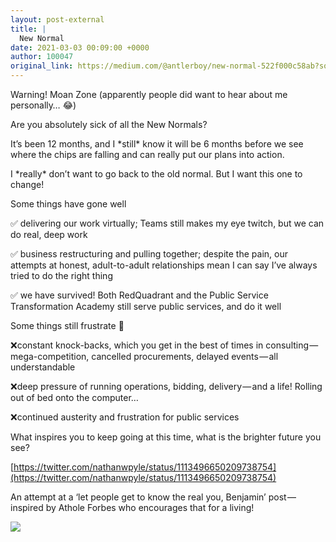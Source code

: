 ```yaml
---
layout: post-external
title: |
  New Normal
date: 2021-03-03 00:09:00 +0000
author: 100047
original_link: https://medium.com/@antlerboy/new-normal-522f000c58ab?source=rss-97852f5a56ae------2
---
```


Warning! Moan Zone (apparently people did want to hear about me personally… 😂)

Are you absolutely sick of all the New Normals?

It’s been 12 months, and I \*still\* know it will be 6 months before we see where the chips are falling and can really put our plans into action.

I \*really\* don’t want to go back to the old normal. But I want this one to change!

Some things have gone well

✅ delivering our work virtually; Teams still makes my eye twitch, but we can do real, deep work

✅ business restructuring and pulling together; despite the pain, our attempts at honest, adult-to-adult relationships mean I can say I’ve always tried to do the right thing

✅ we have survived! Both RedQuadrant and the Public Service Transformation Academy still serve public services, and do it well

Some things still frustrate 🙇

❌constant knock-backs, which you get in the best of times in consulting — mega-competition, cancelled procurements, delayed events — all understandable

❌deep pressure of running operations, bidding, delivery — and a life! Rolling out of bed onto the computer…

❌continued austerity and frustration for public services

What inspires you to keep going at this time, what is the brighter future you see?

[https://twitter.com/nathanwpyle/status/1113496650209738754](https://twitter.com/nathanwpyle/status/1113496650209738754)

An attempt at a ‘let people get to know the real you, Benjamin’ post — inspired by Athole Forbes who encourages that for a living!

 ![](https://medium.com/_/stat?event=post.clientViewed&referrerSource=full_rss&postId=522f000c58ab)
